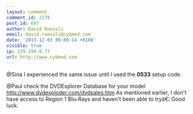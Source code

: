```yaml
---
layout: comment
comment_id: 2278
post_id: 697
author: David Roessli
email: david.roessli@cybmed.com
date: '2013-12-03 09:09:14 +0100'
visible: true
ip: 129.194.8.73
url: http://www.cybmed.com
---
```

@Sina I experienced the same issue until I used the <b>0533</b> setup code.

@Paul check the DVDExplorer Database for your model http://www.dvdexploder.com/dvdsales.htm As mentioned earlier, I don't have access to Region 1 Blu-Rays and haven't been able to tryâ€¦ Good luck.
